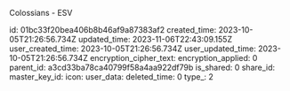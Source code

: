Colossians - ESV

id: 01bc33f20bea406b8b46af9a87383af2
created_time: 2023-10-05T21:26:56.734Z
updated_time: 2023-11-06T22:43:09.155Z
user_created_time: 2023-10-05T21:26:56.734Z
user_updated_time: 2023-10-05T21:26:56.734Z
encryption_cipher_text: 
encryption_applied: 0
parent_id: a3cd33ba78ca40799f58a4aa922df79b
is_shared: 0
share_id: 
master_key_id: 
icon: 
user_data: 
deleted_time: 0
type_: 2